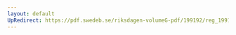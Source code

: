 ```yaml
---
layout: default
UpRedirect: https://pdf.swedeb.se/riksdagen-volumeG-pdf/199192/reg_199192/reg_199192_0995.pdf
---
```

